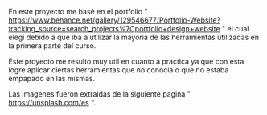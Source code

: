 En este proyecto me basé en el portfolio "  https://www.behance.net/gallery/129546677/Portfolio-Website?tracking_source=search_projects%7Cportfolio+design+website " el cual elegi debido a que iba a utilizar la mayoria de las herramientas utilizadas en la primera parte del curso. 

Este proyecto me resulto muy util en cuanto a practica ya que con esta logre aplicar ciertas herramientas que no conocia o que no estaba empapado en las mismas. 


Las imagenes fueron extraidas de la siguiente pagina " https://unsplash.com/es ".
